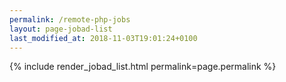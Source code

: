 ```yaml
---
permalink: /remote-php-jobs
layout: page-jobad-list
last_modified_at: 2018-11-03T19:01:24+0100
---
```

{% include render_jobad_list.html permalink=page.permalink %}
